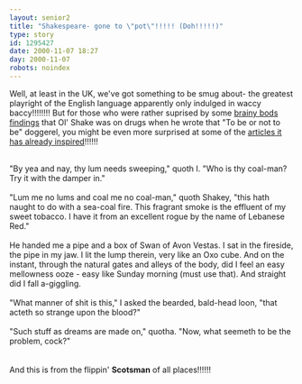 ```yaml
---
layout: senior2
title: "Shakespeare- gone to \"pot\"!!!!! (Doh!!!!!)"
type: story
id: 1295427
date: 2000-11-07 18:27
day: 2000-11-07
robots: noindex
---
```

Well, at least in the UK, we've got something to be smug about- the greatest playright of the English language apparently only indulged in waccy baccy!!!!!!!! But for those who were rather suprised by some <a href="http://www.independent.co.uk/enjoyment/Theatre/Theatre/2000-11/shake051100.shtml">brainy bods findings</a> that Ol' Shake was on drugs when he wrote that "To be or not to be" doggerel, you might be even more surprised at some of the <a href="http://www.scotsman.com/cfm/home/text_only.cfm?articleid=TS00180957&amp;domain=www%2Ethescotsman%2Eco%2Euk&amp;pathinfo=%2Fsearchresults%2Ecfm&amp;qstring=id%3DTS00180957%26d%3DCommentary%26c%3Dcolumnists%26s%3D0%26keyword%3DShakespeare&amp;navlevel2=">articles it has already inspired</a>!!!!!!<br/> <br/><div class="quote">"By yea and nay, thy lum needs sweeping," quoth I. "Who is thy coal-man? Try it with the damper in." <br/> <br/>"Lum me no lums and coal me no coal-man," quoth Shakey, "this hath naught to do with a sea-coal fire. This fragrant smoke is the effluent of my sweet tobacco. I have it from an excellent rogue by the name of Lebanese Red." <br/> <br/>He handed me a pipe and a box of Swan of Avon Vestas. I sat in the fireside, the pipe in my jaw. I lit the lump therein, very like an Oxo cube. And on the instant, through the natural gates and alleys of the body, did I feel an easy mellowness ooze - easy like Sunday morning (must use that). And straight did I fall a-giggling. <br/> <br/>"What manner of shit is this," I asked the bearded, bald-head loon, "that acteth so strange upon the blood?" <br/> <br/>"Such stuff as dreams are made on," quotha. "Now, what seemeth to be the problem, cock?"</div> <br/> <br/>And this is from the flippin' <b>Scotsman</b> of all places!!!!!!

